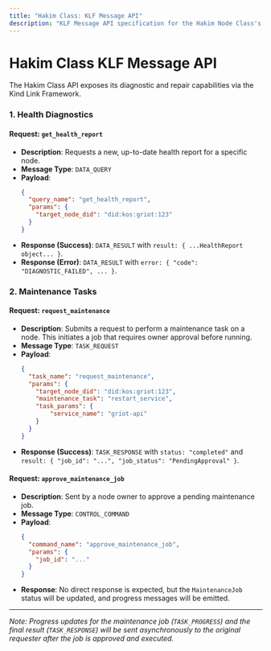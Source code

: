 ```yaml
---
title: "Hakim Class: KLF Message API"
description: "KLF Message API specification for the Hakim Node Class's health and maintenance services."
---
```


# Hakim Class KLF Message API

The Hakim Class API exposes its diagnostic and repair capabilities via the Kind Link Framework.

### 1. Health Diagnostics

#### **Request: `get_health_report`**
-   **Description**: Requests a new, up-to-date health report for a specific node.
-   **Message Type**: `DATA_QUERY`
-   **Payload**:
    ```json
    {
      "query_name": "get_health_report",
      "params": {
        "target_node_did": "did:kos:griot:123"
      }
    }
    ```
-   **Response (Success)**: `DATA_RESULT` with `result: { ...HealthReport object... }`.
-   **Response (Error)**: `DATA_RESULT` with `error: { "code": "DIAGNOSTIC_FAILED", ... }`.

### 2. Maintenance Tasks

#### **Request: `request_maintenance`**
-   **Description**: Submits a request to perform a maintenance task on a node. This initiates a job that requires owner approval before running.
-   **Message Type**: `TASK_REQUEST`
-   **Payload**:
    ```json
    {
      "task_name": "request_maintenance",
      "params": {
        "target_node_did": "did:kos:griot:123",
        "maintenance_task": "restart_service",
        "task_params": {
            "service_name": "griot-api"
        }
      }
    }
    ```
-   **Response (Success)**: `TASK_RESPONSE` with `status: "completed"` and `result: { "job_id": "...", "job_status": "PendingApproval" }`.

#### **Request: `approve_maintenance_job`**
-   **Description**: Sent by a node owner to approve a pending maintenance job.
-   **Message Type**: `CONTROL_COMMAND`
-   **Payload**:
    ```json
    {
      "command_name": "approve_maintenance_job",
      "params": {
        "job_id": "..."
      }
    }
    ```
-   **Response**: No direct response is expected, but the `MaintenanceJob` status will be updated, and progress messages will be emitted.

---
*Note: Progress updates for the maintenance job (`TASK_PROGRESS`) and the final result (`TASK_RESPONSE`) will be sent asynchronously to the original requester after the job is approved and executed.* 